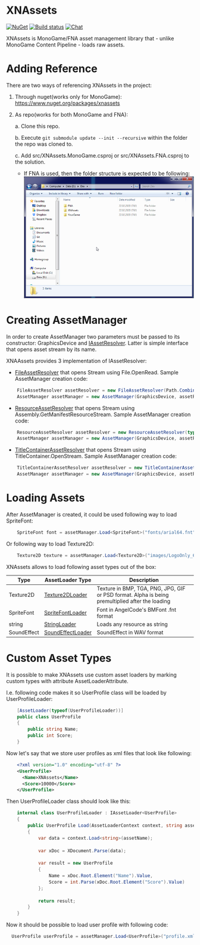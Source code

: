 # XNAssets
[![NuGet](https://img.shields.io/nuget/v/XNAssets.svg)](https://www.nuget.org/packages/XNAssets/) [![Build status](https://ci.appveyor.com/api/projects/status/j1q2injprkq3j18p?svg=true)](https://ci.appveyor.com/project/RomanShapiro/xnassets) [![Chat](https://img.shields.io/discord/628186029488340992.svg)](https://discord.gg/ZeHxhCY)

XNAssets is MonoGame/FNA asset management library that - unlike MonoGame Content Pipeline - loads raw assets.

# Adding Reference
There are two ways of referencing XNAssets in the project:
1. Through nuget(works only for MonoGame): https://www.nuget.org/packages/xnassets
2. As repo(works for both MonoGame and FNA):
    
    a. Clone this repo.
    
    b. Execute `git submodule update --init --recursive` within the folder the repo was cloned to.
    
    c. Add src/XNAssets.MonoGame.csproj or src/XNAssets.FNA.csproj to the solution.
    
      * If FNA is used, then the folder structure is expected to be following: ![Folder Structure](/images/FolderStructure.png)
    
# Creating AssetManager
In order to create AssetManager two parameters must be passed to its constructor: GraphicsDevice and [IAssetResolver](https://github.com/rds1983/XNAssets/blob/master/src/XNAssets/Assets/IAssetResolver.cs). Latter is simple interface that opens asset stream by its name.

XNAAssets provides 3 implementation of IAssetResolver:
  * [FileAssetResolver](https://github.com/rds1983/XNAssets/blob/master/src/XNAssets/Assets/FileAssetResolver.cs) that opens Stream using File.OpenRead. Sample AssetManager creation code:
```c#
    FileAssetResolver assetResolver = new FileAssetResolver(Path.Combine(PathUtils.ExecutingAssemblyDirectory, "Assets"));
    AssetManager assetManager = new AssetManager(GraphicsDevice, assetResolver);
```

  * [ResourceAssetResolver](https://github.com/rds1983/XNAssets/blob/master/src/XNAssets/Assets/ResourceAssetResolver.cs) that opens Stream using Assembly.GetManifestResourceStream. Sample AssetManager creation code:
```c#
    ResourceAssetResolver assetResolver = new ResourceAssetResolver(typeof(MyGame).Assembly, "Resources.");
    AssetManager assetManager = new AssetManager(GraphicsDevice, assetResolver);
```

  * [TitleContainerAssetResolver](https://github.com/rds1983/XNAssets/blob/master/src/XNAssets/Assets/TitleContainerAssetResolver.cs) that opens Stream using TitleContainer.OpenStream. Sample AssetManager creation code:
```c#
    TitleContainerAssetResolver assetResolver = new TitleContainerAssetResolver("Assets");
    AssetManager assetManager = new AssetManager(GraphicsDevice, assetResolver);
```

# Loading Assets
After AssetManager is created, it could be used following way to load SpriteFont:
```c#
    SpriteFont font = assetManager.Load<SpriteFont>("fonts/arial64.fnt");
```
Or following way to load Texture2D:
```c#
    Texture2D texture = assetManager.Load<Texture2D>("images/LogoOnly_64px.png");
```

XNAssets allows to load following asset types out of the box:

Type|AssetLoader Type|Description
----|----------------|-----------
Texture2D|[Texture2DLoader](https://github.com/rds1983/XNAssets/blob/master/src/XNAssets/Assets/Texture2DLoader.cs)|Texture in BMP, TGA, PNG, JPG, GIF or PSD format. Alpha is being premultiplied after the loading
SpriteFont|[SpriteFontLoader](https://github.com/rds1983/XNAssets/blob/master/src/XNAssets/Assets/SpriteFontLoader.cs)|Font in AngelCode's BMFont .fnt format
string|[StringLoader](https://github.com/rds1983/XNAssets/blob/master/src/XNAssets/Assets/StringLoader.cs)|Loads any resource as string
SoundEffect|[SoundEffectLoader](https://github.com/rds1983/XNAssets/blob/master/src/XNAssets/Assets/SoundEffectLoader.cs)|SoundEffect in WAV format

# Custom Asset Types
It is possible to make XNAssets use custom asset loaders by marking custom types with attribute AssetLoaderAttribute.

I.e. following code makes it so UserProfile class will be loaded by UserProfileLoader:
```c#
    [AssetLoader(typeof(UserProfileLoader))]
    public class UserProfile
    {
        public string Name;
        public int Score;
    }
```

Now let's say that we store user profiles as xml files that look like following:
```xml
    <?xml version="1.0" encoding="utf-8" ?>
    <UserProfile>
      <Name>XNAssets</Name>
      <Score>10000</Score>
    </UserProfile>
```

Then UserProfileLoader class should look like this:
```c#
	internal class UserProfileLoader : IAssetLoader<UserProfile>
	{
		public UserProfile Load(AssetLoaderContext context, string assetName)
		{
			var data = context.Load<string>(assetName);

			var xDoc = XDocument.Parse(data);

			var result = new UserProfile
			{
				Name = xDoc.Root.Element("Name").Value,
				Score = int.Parse(xDoc.Root.Element("Score").Value)
			};

			return result;
		}
	}
```

Now it should be possible to load user profile with following code:
```c#
  UserProfile userProfile = assetManager.Load<UserProfile>("profile.xml");
```  
